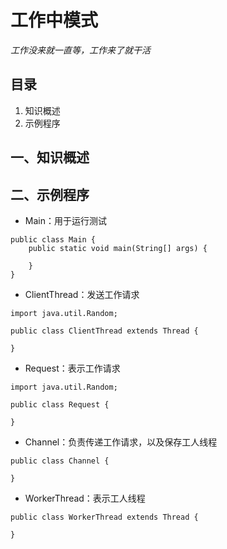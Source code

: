 # 工作中模式

*工作没来就一直等，工作来了就干活*

## 目录

1. 知识概述
2. 示例程序



## 一、知识概述







## 二、示例程序

* Main：用于运行测试

```
public class Main {
	public static void main(String[] args) {
	
	}
}
```

* ClientThread：发送工作请求

```
import java.util.Random;

public class ClientThread extends Thread {

}
```

* Request：表示工作请求

```
import java.util.Random;

public class Request {

}
```

* Channel：负责传递工作请求，以及保存工人线程

```
public class Channel {

}
```

* WorkerThread：表示工人线程

```
public class WorkerThread extends Thread {

}
```

